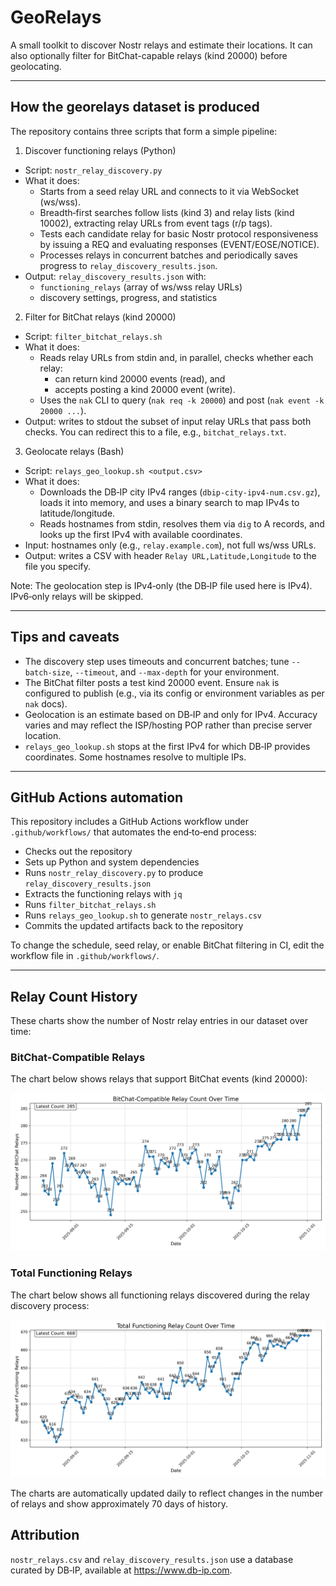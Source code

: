 # GeoRelays

A small toolkit to discover Nostr relays and estimate their locations. It can also optionally filter for BitChat-capable relays (kind 20000) before geolocating.

---

## How the georelays dataset is produced

The repository contains three scripts that form a simple pipeline:

1) Discover functioning relays (Python)
- Script: `nostr_relay_discovery.py`
- What it does:
  - Starts from a seed relay URL and connects to it via WebSocket (ws/wss).
  - Breadth‑first searches follow lists (kind 3) and relay lists (kind 10002), extracting relay URLs from event tags (r/p tags).
  - Tests each candidate relay for basic Nostr protocol responsiveness by issuing a REQ and evaluating responses (EVENT/EOSE/NOTICE).
  - Processes relays in concurrent batches and periodically saves progress to `relay_discovery_results.json`.
- Output: `relay_discovery_results.json` with:
  - `functioning_relays` (array of ws/wss relay URLs)
  - discovery settings, progress, and statistics

2) Filter for BitChat relays (kind 20000)
- Script: `filter_bitchat_relays.sh`
- What it does:
  - Reads relay URLs from stdin and, in parallel, checks whether each relay:
    - can return kind 20000 events (read), and
    - accepts posting a kind 20000 event (write).
  - Uses the `nak` CLI to query (`nak req -k 20000`) and post (`nak event -k 20000 ...`).
- Output: writes to stdout the subset of input relay URLs that pass both checks. You can redirect this to a file, e.g., `bitchat_relays.txt`.

3) Geolocate relays (Bash)
- Script: `relays_geo_lookup.sh <output.csv>`
- What it does:
  - Downloads the DB‑IP city IPv4 ranges (`dbip-city-ipv4-num.csv.gz`), loads it into memory, and uses a binary search to map IPv4s to latitude/longitude.
  - Reads hostnames from stdin, resolves them via `dig` to A records, and looks up the first IPv4 with available coordinates.
- Input: hostnames only (e.g., `relay.example.com`), not full ws/wss URLs.
- Output: writes a CSV with header `Relay URL,Latitude,Longitude` to the file you specify.

Note: The geolocation step is IPv4‑only (the DB‑IP file used here is IPv4). IPv6‑only relays will be skipped.

---

## Tips and caveats
- The discovery step uses timeouts and concurrent batches; tune `--batch-size`, `--timeout`, and `--max-depth` for your environment.
- The BitChat filter posts a test kind 20000 event. Ensure `nak` is configured to publish (e.g., via its config or environment variables as per `nak` docs).
- Geolocation is an estimate based on DB‑IP and only for IPv4. Accuracy varies and may reflect the ISP/hosting POP rather than precise server location.
- `relays_geo_lookup.sh` stops at the first IPv4 for which DB‑IP provides coordinates. Some hostnames resolve to multiple IPs.

---

## GitHub Actions automation

This repository includes a GitHub Actions workflow under `.github/workflows/` that automates the end‑to‑end process:
- Checks out the repository
- Sets up Python and system dependencies
- Runs `nostr_relay_discovery.py` to produce `relay_discovery_results.json`
- Extracts the functioning relays with `jq`
- Runs `filter_bitchat_relays.sh`
- Runs `relays_geo_lookup.sh` to generate `nostr_relays.csv`
- Commits the updated artifacts back to the repository

To change the schedule, seed relay, or enable BitChat filtering in CI, edit the workflow file in `.github/workflows/`.

---

## Relay Count History

These charts show the number of Nostr relay entries in our dataset over time:

### BitChat-Compatible Relays

The chart below shows relays that support BitChat events (kind 20000):

![BitChat-Compatible Relay Count Over Time](assets/bitchat_relay_count_chart.png)

### Total Functioning Relays

The chart below shows all functioning relays discovered during the relay discovery process:

![Total Functioning Relay Count Over Time](assets/total_relay_count_chart.png)

The charts are automatically updated daily to reflect changes in the number of relays and show approximately 70 days of history.

## Attribution
`nostr_relays.csv` and `relay_discovery_results.json` use a database curated by DB‑IP, available at https://www.db-ip.com.
